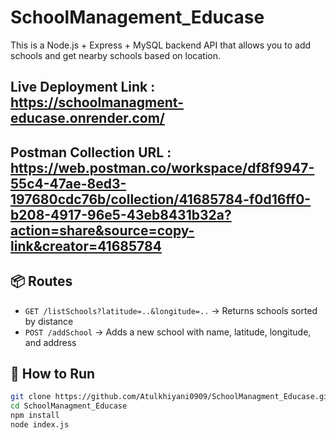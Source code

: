# SchoolManagement_Educase

This is a Node.js + Express + MySQL backend API that allows you to add schools and get nearby schools based on location.

## Live Deployment Link   : https://schoolmanagment-educase.onrender.com/
## Postman Collection URL : https://web.postman.co/workspace/df8f9947-55c4-47ae-8ed3-197680cdc76b/collection/41685784-f0d16ff0-b208-4917-96e5-43eb8431b32a?action=share&source=copy-link&creator=41685784
## 📦 Routes

- `GET /listSchools?latitude=..&longitude=..` → Returns schools sorted by distance  
- `POST /addSchool` → Adds a new school with name, latitude, longitude, and address

## 🚀 How to Run

```bash
git clone https://github.com/Atulkhiyani0909/SchoolManagment_Educase.git
cd SchoolManagment_Educase
npm install
node index.js
